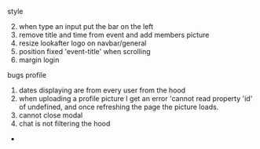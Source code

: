 style

2. when type an input put the bar on the left
3. remove title and time from event and add members picture
4. resize lookafter logo on navbar/general
5. position fixed 'event-title' when scrolling
6. margin login

bugs
profile

1. dates displaying are from every user from the hood
2. when uploading a profile picture I get an error 'cannot read property 'id' of undefined, and once refreshing the page the picture loads.
3. cannot close modal
4. chat is not filtering the hood

-
